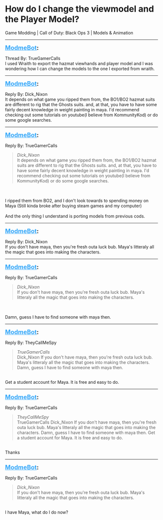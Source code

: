 # How do I change the viewmodel and the Player Model?
Game Modding | Call of Duty: Black Ops 3 | Models & Animation

---
<strong style="font-size: 1.4em;"><span style="text-decoration: underline;text-decoration-color: #34a7f9;"><span style="color:#34a7f9;">ModmeBot</span></span>:</strong>

<p>Thread By: TrueGamerCalls<br />I used Wraith to export the hazmat viewhands and player model and I was wondering how I can change the models to the one I exported from wraith.</p>

---
<strong style="font-size: 1.4em;"><span style="text-decoration: underline;text-decoration-color: #34a7f9;"><span style="color:#34a7f9;">ModmeBot</span></span>:</strong>

<p>Reply By: Dick_Nixon<br />It depends on what game you ripped them from, the BO1/BO2 hazmat suits are different to rig that the Ghosts suits. and, at that, you have to have some fairly decent knowledge in weight painting in maya. I&#39;d recommend checking out some tutorials on youtube(I believe from KommunityKod) or do some google searches.</p>

---
<strong style="font-size: 1.4em;"><span style="text-decoration: underline;text-decoration-color: #34a7f9;"><span style="color:#34a7f9;">ModmeBot</span></span>:</strong>

<p>Reply By: TrueGamerCalls<br /><blockquote><em>Dick_Nixon</em><br />It depends on what game you ripped them from, the BO1/BO2 hazmat suits are different to rig that the Ghosts suits. and, at that, you have to have some fairly decent knowledge in weight painting in maya. I&#39;d recommend checking out some tutorials on youtube(I believe from KommunityKod) or do some google searches.</blockquote><br /> <br />I ripped them from BO2, and I don&#39;t look towards to spending money on Maya (Still kinda broke after buying steam games and my computer)<br /> <br />And the only thing I understand is porting models from previous cods.</p>

---
<strong style="font-size: 1.4em;"><span style="text-decoration: underline;text-decoration-color: #34a7f9;"><span style="color:#34a7f9;">ModmeBot</span></span>:</strong>

<p>Reply By: Dick_Nixon<br />If you don&#39;t have maya, then you&#39;re fresh outa luck bub. Maya&#39;s litteraly all the magic that goes into making the characters.</p>

---
<strong style="font-size: 1.4em;"><span style="text-decoration: underline;text-decoration-color: #34a7f9;"><span style="color:#34a7f9;">ModmeBot</span></span>:</strong>

<p>Reply By: TrueGamerCalls<br /><blockquote><em>Dick_Nixon</em><br />If you don&#39;t have maya, then you&#39;re fresh outa luck bub. Maya&#39;s litteraly all the magic that goes into making the characters.</blockquote><br /> <br />Damn, guess I have to find someone with maya then.</p>

---
<strong style="font-size: 1.4em;"><span style="text-decoration: underline;text-decoration-color: #34a7f9;"><span style="color:#34a7f9;">ModmeBot</span></span>:</strong>

<p>Reply By: TheyCallMeSpy<br /><blockquote><em>TrueGamerCalls</em><br />Dick_Nixon If you don&#39;t have maya, then you&#39;re fresh outa luck bub. Maya&#39;s litteraly all the magic that goes into making the characters.   Damn, guess I have to find someone with maya then. </blockquote><br /> Get a student account for Maya. It is free and easy to do.</p>

---
<strong style="font-size: 1.4em;"><span style="text-decoration: underline;text-decoration-color: #34a7f9;"><span style="color:#34a7f9;">ModmeBot</span></span>:</strong>

<p>Reply By: TrueGamerCalls<br /><blockquote><em>TheyCallMeSpy</em><br />TrueGamerCalls Dick_Nixon If you don&#39;t have maya, then you&#39;re fresh outa luck bub. Maya&#39;s litteraly all the magic that goes into making the characters.   Damn, guess I have to find someone with maya then.   Get a student account for Maya. It is free and easy to do.</blockquote><br /> Thanks</p>

---
<strong style="font-size: 1.4em;"><span style="text-decoration: underline;text-decoration-color: #34a7f9;"><span style="color:#34a7f9;">ModmeBot</span></span>:</strong>

<p>Reply By: TrueGamerCalls<br /><blockquote><em>Dick_Nixon</em><br />If you don&#39;t have maya, then you&#39;re fresh outa luck bub. Maya&#39;s litteraly all the magic that goes into making the characters.</blockquote><br /> I have Maya, what do I do now?</p>

